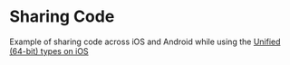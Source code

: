 Sharing Code
============

Example of sharing code across iOS and Android while using the 
[Unified (64-bit) types on iOS](https://developer.xamarin.com/guides/cross-platform/macios/native_types_cross_platform/)